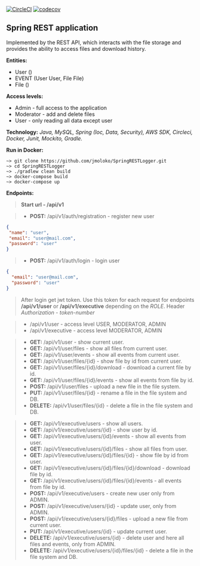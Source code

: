 [![CircleCI](https://circleci.com/gh/jmoloko/SpringRESTLogger/tree/main.svg?style=svg)](https://circleci.com/gh/jmoloko/SpringRESTLogger/tree/main)
[![codecov](https://codecov.io/gh/jmoloko/SpringRESTLogger/branch/main/graph/badge.svg?token=SFA680ME0R)](https://codecov.io/gh/jmoloko/SpringRESTLogger)
## Spring REST application
Implemented by the REST API, which interacts with the file storage and provides the ability to access files and download history.

**Entities:**
* User ()
* EVENT (User User, File File)
* File ()

**Access levels:**
* Admin - full access to the application
* Moderator - add and delete files
* User - only reading all data except user

**Technology:** _Java, MySQL, Spring (Ioc, Data, Security), AWS SDK, Circleci, Docker, Junit, Mockito, Gradle._

**Run in Docker:**
```shell
~> git clone https://github.com/jmoloko/SpringRESTLogger.git
~> cd SpringRESTLogger
~> ./gradlew clean build 
~> docker-compose build
~> docker-compose up
```

**Endpoints:**
> **Start url - /api/v1**

> * **POST:** /api/v1/auth/registration - register new user
 ```json
{
  "name": "user",
  "email": "user@mail.com",
  "password": "user"
}
```
> * **POST:** /api/v1/auth/login - login user
```json
{
  "email": "user@mail.com",
  "password": "user"
}
```

> After login get jwt token. Use this token for each request for endpoints **/api/v1/user** 
> or **/api/v1/executive** depending on the _ROLE_.
> Header _Authorization_ - _token-number_

> * /api/v1/user - access level USER, MODERATOR, ADMIN
> * /api/v1/executive - access level MODERATOR, ADMIN

> * **GET:** /api/v1/user - show current user.
> * **GET:** /api/v1/user/files - show all files from current user.
> * **GET:** /api/v1/user/events - show all events from current user.
> * **GET:** /api/v1/user/files/{id} - show file by id from current user.
> * **GET:** /api/v1/user/files/{id}/download - download a current file by id.
> * **GET:** /api/v1/user/files/{id}/events - show all events from file by id.
> * **POST:** /api/v1/user/files - upload a new file in the file system.
> * **PUT:** /api/v1/user/files/{id} - rename a file in the file system and DB.
> * **DELETE:** /api/v1/user/files/{id} - delete a file in the file system and DB.

> * **GET:** /api/v1/executive/users - show all users.
> * **GET:** /api/v1/executive/users/{id} - show user by id.
> * **GET:** /api/v1/executive/users/{id}/events - show all events from user.
> * **GET:** /api/v1/executive/users/{id}/files - show all files from user.
> * **GET:** /api/v1/executive/users/{id}/files/{id} - show file by id from user.
> * **GET:** /api/v1/executive/users/{id}/files/{id}/download - download file by id.
> * **GET:** /api/v1/executive/users/{id}/files/{id}/events - all events from file by id.
> * **POST:** /api/v1/executive/users - create new user only from ADMIN.
> * **POST:** /api/v1/executive/users/{id} - update user, only from ADMIN.
> * **POST:** /api/v1/executive/users/{id}/files - upload a new file from current user.
> * **PUT:** /api/v1/executive/users/{id} - update current user.
> * **DELETE:** /api/v1/executive/users/{id} - delete user and here all files and events, only from ADMIN.
> * **DELETE:** /api/v1/executive/users/{id}/files/{id} - delete a file in the file system and DB.

> 